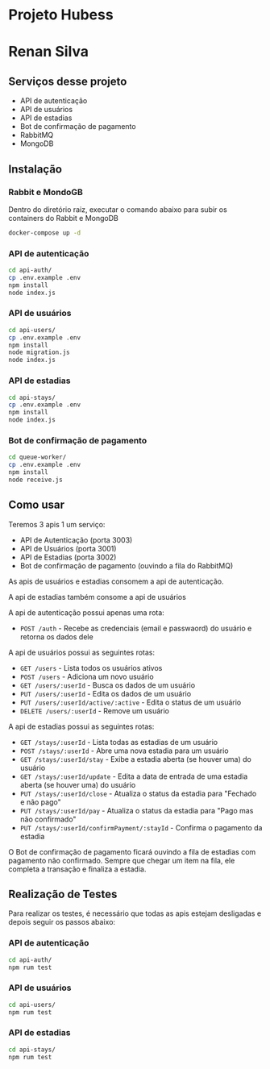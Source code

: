 # Projeto Hubess
# Renan Silva

## Serviços desse projeto
- API de autenticação
- API de usuários
- API de estadias
- Bot de confirmação de pagamento
- RabbitMQ
- MongoDB

## Instalação

### Rabbit e MondoGB
Dentro do diretório raiz, executar o comando abaixo para subir os containers do Rabbit e MongoDB

```sh
docker-compose up -d
```

### API de autenticação

```sh
cd api-auth/
cp .env.example .env
npm install
node index.js
```

### API de usuários

```sh
cd api-users/
cp .env.example .env
npm install
node migration.js
node index.js
```

### API de estadias

```sh
cd api-stays/
cp .env.example .env
npm install
node index.js
```

### Bot de confirmação de pagamento

```sh
cd queue-worker/
cp .env.example .env
npm install
node receive.js
```

## Como usar

Teremos 3 apis 1 um serviço:
- API de Autenticação (porta 3003)
- API de Usuários (porta 3001)
- API de Estadias (porta 3002)
- Bot de confirmação de pagamento (ouvindo a fila do RabbitMQ)

As apis de usuários e estadias consomem a api de autenticação.

A api de estadias também consome a api de usuários

A api de autenticação possui apenas uma rota:
- `POST /auth` - Recebe as credenciais (email e passwaord) do usuário e retorna os dados dele 

A api de usuários possui as seguintes rotas:
- `GET /users` - Lista todos os usuários ativos
- `POST /users` - Adiciona um novo usuário
- `GET /users/:userId` - Busca os dados de um usuário
- `PUT /users/:userId` - Edita os dados de um usuário
- `PUT /users/:userId/active/:active` - Edita o status de um usuário
- `DELETE /users/:userId` - Remove um usuário

A api de estadias possui as seguintes rotas:
- `GET /stays/:userId` - Lista todas as estadias de um usuário
- `POST /stays/:userId` - Abre uma nova estadia para um usuário
- `GET /stays/:userId/stay` - Exibe a estadia aberta (se houver uma) do usuário
- `GET /stays/:userId/update` - Edita a data de entrada de uma estadia aberta (se houver uma) do usuário
- `PUT /stays/:userId/close` - Atualiza o status da estadia para "Fechado e não pago"
- `PUT /stays/:userId/pay` - Atualiza o status da estadia para "Pago mas não confirmado"
- `PUT /stays/:userId/confirmPayment/:stayId` - Confirma o pagamento da estadia


O Bot de confirmação de pagamento ficará ouvindo a fila de estadias com pagamento não confirmado. Sempre que chegar um item na fila, ele completa a transação e finaliza a estadia.


## Realização de Testes

Para realizar os testes, é necessário que todas as apis estejam desligadas e depois seguir os passos abaixo:

### API de autenticação

```sh
cd api-auth/
npm rum test
```

### API de usuários

```sh
cd api-users/
npm rum test
```

### API de estadias

```sh
cd api-stays/
npm rum test
```